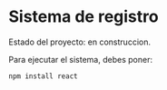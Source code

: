<h1> Sistema de registro  </h1>

  Estado del proyecto: en construccion.

Para ejecutar el sistema, debes poner:

```npm install react```
